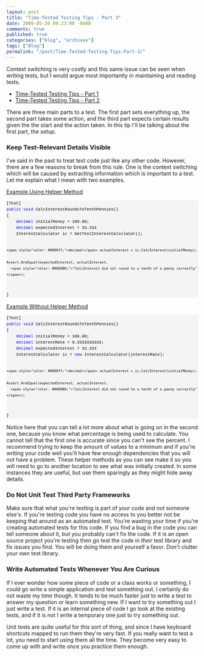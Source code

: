 ```yaml
---
layout: post
title: "Time-Tested Testing Tips - Part 3"
date: 2009-05-20 09:23:00 -0400
comments: true
published: true
categories: ["blog", "archives"]
tags: ["Blog"]
permalink: "/post/Time-Tested-Testing-Tips-Part-3/"
---
```

<!-- more -->

<p>Context switching is very costly and this same issue can be seen when writing tests, but I would argue most importantly in maintaining and reading tests.</p>
<ul>
<li><a href="/post/2009/05/19/Time-Tested-Testing-Tips-Part-1.aspx" target="_blank">Time-Tested Testing Tips - Part 1</a></li>
<li><a href="/post/2009/05/19/Time-Tested-Testing-Tips-Part-2.aspx" target="_blank">Time-Tested Testing Tips - Part 2</a></li>
</ul>
<p>There are three main parts to a test. The first part sets everything up, the second part takes some action, and the third part expects certain results given the the start and the action taken. In this tip I'll be talking about the first part, the setup.</p>
<h3>Keep Test-Relevant Details Visible</h3>
<p>I've said in the past to treat test code just like any other code. However, there are a few reasons to break from this rule. One is the context switching which will be caused by extracting information which is important to a test. Let me explain what I mean with two examples.</p>
<p><span style="text-decoration: underline;">Example Using Helper Method</span></p>
<div>
<pre style="border-style: none; margin: 0em; padding: 0px; overflow: visible; line-height: 12pt; background-color: #f4f4f4; width: 100%; font-family: consolas,'Courier New',courier,monospace; color: black; font-size: 8pt;">[Test]
<span style="color: #0000ff;">public</span> <span style="color: #0000ff;">void</span> CalcInterestRoundsToTenthPennies()
{
    <span style="color: #0000ff;">decimal</span> initialMoney = 100.00;
    <span style="color: #0000ff;">decimal</span> expectedInterest = 33.333
    InterestCalculator ic = GetTestInterestCalculator();
    
    <span style="color: #0000ff;">decimal</span> actualInterest = ic.CalcInterest(initialMoney);
    
    Assert.AreEqual(expectedInterest, actualInterest, 
      <span style="color: #006080;">"CalcInterest did not round to a tenth of a penny correctly"</span>);
}</pre>
</div>
<p><span style="text-decoration: underline;">Example Without Helper Method</span></p>
<div>
<pre style="border-style: none; margin: 0em; padding: 0px; overflow: visible; line-height: 12pt; background-color: #f4f4f4; width: 100%; font-family: consolas,'Courier New',courier,monospace; color: black; font-size: 8pt;">[Test]
<span style="color: #0000ff;">public</span> <span style="color: #0000ff;">void</span> CalcInterestRoundsToTenthPennies()
{
    <span style="color: #0000ff;">decimal</span> initialMoney = 100.00;
    <span style="color: #0000ff;">decimal</span> interestRate = 0.3333333333;
    <span style="color: #0000ff;">decimal</span> expectedInterest = 33.333
    InterestCalculator ic = <span style="color: #0000ff;">new</span> InterestCalculator(interestRate);
    
    <span style="color: #0000ff;">decimal</span> actualInterest = ic.CalcInterest(initialMoney);
    
    Assert.AreEqual(expectedInterest, actualInterest, 
      <span style="color: #006080;">"CalcInterest did not round to a tenth of a penny correctly"</span>);
}</pre>
</div>
<p>Notice here that you can tell a lot more about what is going on in the second one, because you know what percentage is being used to calculate. You cannot tell that the first one is accurate since you can't see the percent. I recommend trying to keep the amount of values to a minimum and if you're writing your code well you'll have few enough dependencies that you will not have a problem. These helper methods as you can see make it so you will need to go to another location to see what was initially created. In some instances they are useful, but use them sparingly as they might hide away details.</p>
<h3>Do Not Unit Test Third Party Frameworks</h3>
<p>Make sure that what you're testing is part of your code and not someone else's. If you're testing code you have no access to you better not be keeping that around as an automated test. You're wasting your time if you're creating automated tests for this code. If you find a bug in the code you can tell someone about it, but you probably can't fix the code. If it is an open source project you're testing then go test the code in <em>their</em> test library and fix issues you find. You will be doing them and yourself a favor. Don't clutter your own test library.</p>
<h3>Write Automated Tests Whenever You Are Curious</h3>
<p>If I ever wonder how some piece of code or a class works or something, I could go write a simple application and test something out. I certainly do not waste my time though. It tends to be much faster just to write a test to answer my question or learn something new. If I want to try something out I just write a test. If it is an internal piece of code I go look at the existing tests, and if it is not I write a temporary one just to try something out.</p>
<p>Unit tests are quite useful for this sort of thing, and since I have keyboard shortcuts mapped to run them they're very fast. If you really want to test a lot, you need to start using them all the time. They become very easy to come up with and write once you practice them enough.</p>
